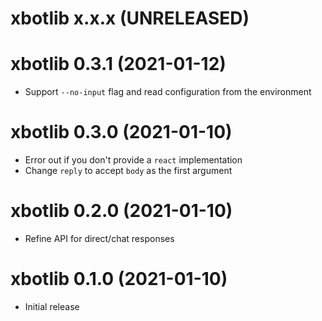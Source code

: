 # xbotlib x.x.x (UNRELEASED)

# xbotlib 0.3.1 (2021-01-12)

- Support `--no-input` flag and read configuration from the environment

# xbotlib 0.3.0 (2021-01-10)

- Error out if you don't provide a `react` implementation
- Change `reply` to accept `body` as the first argument

# xbotlib 0.2.0 (2021-01-10)

- Refine API for direct/chat responses

# xbotlib 0.1.0 (2021-01-10)

- Initial release
